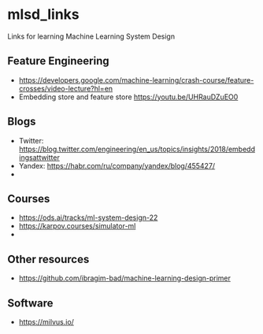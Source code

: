 # mlsd_links
Links for learning Machine Learning System Design

## Feature Engineering
 - https://developers.google.com/machine-learning/crash-course/feature-crosses/video-lecture?hl=en
 - Embedding store and feature store https://youtu.be/UHRauDZuEO0

## Blogs
 - Twitter: https://blog.twitter.com/engineering/en_us/topics/insights/2018/embeddingsattwitter
 - Yandex: https://habr.com/ru/company/yandex/blog/455427/
 - 

## Courses
 - https://ods.ai/tracks/ml-system-design-22
 - https://karpov.courses/simulator-ml
 - 

## Other resources
 - https://github.com/ibragim-bad/machine-learning-design-primer

## Software
 - https://milvus.io/

